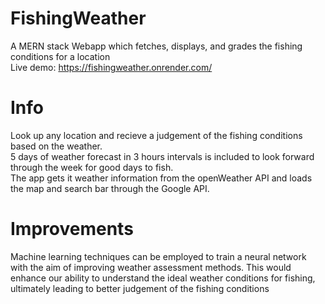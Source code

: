 # FishingWeather
A MERN stack Webapp which fetches, displays, and grades the fishing conditions for a location\
Live demo: https://fishingweather.onrender.com/

# Info
Look up any location and recieve a judgement of the fishing conditions based on the weather.\
5 days of weather forecast in 3 hours intervals is included to look forward through the week for good days to fish.\
The app gets it weather information from the openWeather API and loads the map and search bar through the Google API.

# Improvements
Machine learning techniques can be employed to train a neural network with the aim of improving weather assessment methods. This would enhance our ability to understand the ideal weather conditions for fishing, ultimately leading to better judgement of the fishing conditions

